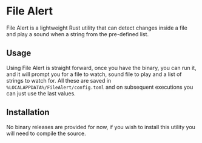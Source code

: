 # File Alert

File Alert is a lightweight Rust utility that can detect changes inside a file and play a sound when
a string from the pre-defined list.

## Usage
Using File Alert is straight forward, once you have the binary, you can run it, and it will prompt you for a file to watch,
sound file to play and a list of strings to watch for. All these are saved in `%LOCALAPPDATA%/FileAlert/config.toml` and on
subsequent executions you can just use the last values.

## Installation
No binary releases are provided for now, if you wish to install this utility you will need to compile the source.

